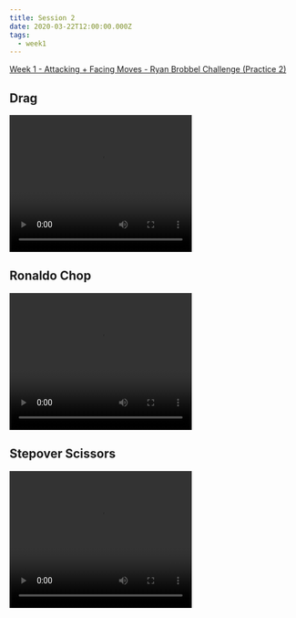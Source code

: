 ```yaml
---
title: Session 2
date: 2020-03-22T12:00:00.000Z
tags:
  - week1
---
```


[Week 1 - Attacking + Facing Moves - Ryan Brobbel Challenge (Practice 2)](https://res.cloudinary.com/jenko/image/upload/v1584980736/tns-lockdown-activities/week1/session2/Week_1_-_Attacking_Facing_Moves_Ryan_Brobbel_Challenge_Practice_2_xvaekj.pdf)

## Drag
<video width="320" height="240" controls>
  <source src="https://res.cloudinary.com/jenko/video/upload/v1584980752/tns-lockdown-activities/week1/session2/drag_nlivpv.mp4#t=0.1" type="video/mp4" />
  Your browser does not support the video tag.
</video>

## Ronaldo Chop
<video width="320" height="240" controls>
  <source src="https://res.cloudinary.com/jenko/video/upload/v1584980747/tns-lockdown-activities/week1/session2/ronaldo-chop_t3726i.mp4#t=0.1" type="video/mp4" />
  Your browser does not support the video tag.
</video>

## Stepover Scissors
<video width="320" height="240" controls>
  <source src="https://res.cloudinary.com/jenko/video/upload/v1584980743/tns-lockdown-activities/week1/session2/stepover-scissors_ewa2wt.mp4#t=0.1" type="video/mp4" />
  Your browser does not support the video tag.
</video>
